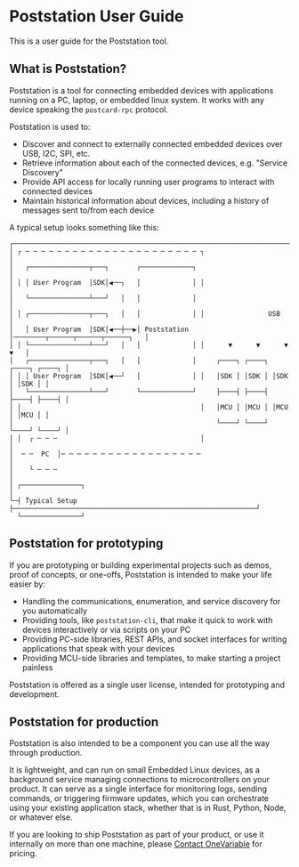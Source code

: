 # Poststation User Guide

This is a user guide for the Poststation tool.

## What is Poststation?

Poststation is a tool for connecting embedded devices with applications running on a PC,
laptop, or embedded linux system. It works with any device speaking the `postcard-rpc` protocol.

Poststation is used to:

* Discover and connect to externally connected embedded devices over USB, I2C, SPI, etc.
* Retrieve information about each of the connected devices, e.g. "Service Discovery"
* Provide API access for locally running user programs to interact with connected devices
* Maintain historical information about devices, including a history of messages sent to/from each device

A typical setup looks something like this:

```
┌───────────────────────────────────────────────────────────────────────────────┐
│ ┌ ─ ─ ─ ─ ─ ─ ─ ─ ─ ─ ─ ─ ─ ─ ─ ─ ─ ─ ─ ─ ─ ─ ┐                               │
│   ┌───────────────┬───┐       ┌─────────────┐                                 │
│ │ │ User Program  │SDK│◀──┐   │             │ │                               │
│   └───────────────┴───┘   │   │             │                                 │
│ │ ┌───────────────┬───┐   │   │             │ │                USB            │
│   │ User Program  │SDK│◀──┼──▶│ Poststation │────────┬──────┬──────┬──────┐   │
│ │ └───────────────┴───┘   │   │             │ │      ▼      ▼      ▼      ▼   │
│   ┌───────────────┬───┐   │   │             │     ┌────┐ ┌────┐ ┌────┐ ┌────┐ │
│ │ │ User Program  │SDK│◀──┘   │             │ │   │SDK │ │SDK │ │SDK │ │SDK │ │
│   └───────────────┴───┘       └─────────────┘     ├────┤ ├────┤ ├────┤ ├────┤ │
│ │                                             │   │MCU │ │MCU │ │MCU │ │MCU │ │
│                                                   └────┘ └────┘ └────┘ └────┘ │
│ │  ┌ ─ ─ ─                                    │                               │
│  ─ ─  PC  │─ ─ ─ ─ ─ ─ ─ ─ ─ ─ ─ ─ ─ ─ ─ ─ ─ ─                                │
│    └ ─ ─ ─                                                                    │
│ ┌───────────────┐                                                             │
└─┤ Typical Setup ├─────────────────────────────────────────────────────────────┘
  └───────────────┘
```

## Poststation for prototyping

If you are prototyping or building experimental projects such as demos, proof of concepts, or one-offs,
Poststation is intended to make your life easier by:

* Handling the communications, enumeration, and service discovery for you automatically
* Providing tools, like `poststation-cli`, that make it quick to work with
  devices interactively or via scripts on your PC
* Providing PC-side libraries, REST APIs, and socket interfaces for writing applications
  that speak with your devices
* Providing MCU-side libraries and templates, to make starting a project painless

Poststation is offered as a single user license, intended for prototyping and development.

## Poststation for production

Poststation is also intended to be a component you can use all the way through production.

It is lightweight, and can run on small Embedded Linux devices, as a background service managing
connections to microcontrollers on your product. It can serve as a single interface for monitoring
logs, sending commands, or triggering firmware updates, which you can orchestrate using your
existing application stack, whether that is in Rust, Python, Node, or whatever else.

If you are looking to ship Poststation as part of your product, or use it internally on more than
one machine, please [Contact OneVariable](mailto:contact@onevariable.com) for pricing.
